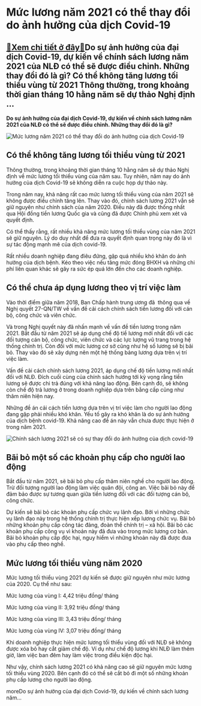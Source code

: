 Mức lương năm 2021 có thể thay đổi do ảnh hưởng của dịch Covid-19
=================================================================

[:gift:Xem chi tiết ở đây:gift:](https://hddtvn.com/muc-luong-nam-2021-co-the-thay-doi-do-anh-huong-cua-dich-covid-19/)Do sự ảnh hưởng của đại dịch Covid-19, dự kiến về chính sách lương năm 2021 của NLĐ có thể sẽ được điều chỉnh. Những thay đổi đó là gì? Có thể không tăng lương tối thiểu vùng từ 2021 Thông thường, trong khoảng thời gian tháng 10 hằng năm sẽ dự thảo Nghị định …
--------------------------------------------------------------------------------------------------------------------------------------------------------------------------------------------------------------------------------------------------------------------

**Do sự ảnh hưởng của đại dịch Covid-19, dự kiến về chính sách lương năm 2021 của NLĐ có thể sẽ được điều chỉnh. Những thay đổi đó là gì?**


![Mức lương năm 2021 có thể thay đổi do ảnh hưởng của dịch Covid-19](https://hddtvn.com/wp-content/uploads/2021/01/9-doi-tuong-duoc-tang-luong-phu-cap-tu-01-7-2020_0701090439.jpg)


Có thể không tăng lương tối thiểu vùng từ 2021
----------------------------------------------


Thông thường, trong khoảng thời gian tháng 10 hằng năm sẽ dự thảo Nghị định về mức lương tối thiểu vùng của năm sau. Tuy nhiên, năm nay do ảnh hưởng của dịch Covid-19 sẽ không diễn ra cuộc họp dự thảo này.


Trong năm nay, khả năng rất cao mức lương tối thiểu vùng của năm 2021 sẽ không được điều chỉnh tăng lên. Thay vào đó, chính sách lương 2021 vẫn sẽ giữ nguyên như chính sách của năm 2020. Điều này đã được thống nhất qua Hội đồng tiền lương Quốc gia và cũng đã được Chính phủ xem xét và quyết định.


Có thể thấy rằng, rất nhiều khả năng mức lương tối thiểu vùng của năm 2021 sẽ giữ nguyên. Lý do duy nhất để đưa ra quyết định quan trọng này đó là vì sự tác động mạnh mẽ của dịch covid-19.


Rất nhiều doanh nghiệp đang điêu đứng, gặp quá nhiều khó khăn do ảnh hưởng của dịch bệnh. Kéo theo việc nếu tăng mức đóng BHXH và những chi phí liên quan khác sẽ gây ra sức ép quá lớn đến cho các doanh nghiệp.


Có thể chưa áp dụng lương theo vị trí việc làm
----------------------------------------------


Vào thời điểm giữa năm 2018, Ban Chấp hành trung ương đã  thông qua về Nghị quyết 27-QN/TW về vấn đề cải cách chính sách tiền lương đối với cán bộ, công chức và viên chức.


Và trong Nghị quyết này đã nhấn mạnh về vấn đề tiền lương trong năm 2021. Bắt đầu từ năm 2021 sẽ áp dụng chế độ tiề lương mới nhất đối với các đối tượng cán bộ, công chức, viên chức và các lực lượng vũ trang trong hệ thống chính trị. Còn đối với mức lương cơ sở cũng như hệ số lương sẽ bị bãi bỏ. Thay vào đó sẽ xây dựng nên một hệ thống bảng lương dựa trên vị trí việc làm.


Vấn đề cải cách chính sách lương 2021, áp dụng chế độ tiền lương mới nhất đối với NLĐ. Đích cuối cùng của chính sách hướng tới kỳ vọng rằng tiền lương sẽ được chi trả đúng với khả năng lao động. Bên cạnh đó, sẽ không còn chế độ trả lương ở trong doanh nghiệp dựa trên bằng cấp cũng như thâm niên hiện nay.


Những đề án cải cách tiền lương dựa trên vị trí việc làm cho người lao động đang gặp phải nhiều khó khăn. Yếu tố gây ra khó khăn là do sự ảnh hưởng của dịch bệnh covid-19. Khả năng cao đề án này vẫn chưa được thực hiện ở trong năm 2021.


![Chính sách lương 2021 sẽ có sự thay đổi do ảnh hưởng của dịch covid-19](https://hddtvn.com/wp-content/uploads/2021/01/thuong-tet-1.jpg)


Bãi bỏ một số các khoản phụ cấp cho người lao động
--------------------------------------------------


Bắt đầu từ năm 2021, sẽ bãi bỏ phụ cấp thâm niên nghề cho người lao động. Trừ đối tượng người lao động làm việc quân đội, công an. Việc bãi bỏ này để đảm bảo được sự tương quan giữa tiền lương đối với các đối tượng cán bộ, công chức.


Dự kiến sẽ bãi bỏ các khoản phụ cấp chức vụ lãnh đạo. Bởi vì những chức vụ lãnh đạo này trong hệ thống chính trị thực hiện xếp lương chức vụ. Bãi bỏ những khoản phụ cấp công tác đảng, đoàn thể chính trị – xã hội. Bãi bỏ các khoản phụ cấp công vụ vì khoản này đã đưa vào trong mức lương cơ bản. Bãi bỏ khoản phụ cấp độc hại, nguy hiểm vì những khoản này đã được đưa vào phụ cấp theo nghề.


Mức lương tối thiểu vùng năm 2020
---------------------------------


Mức lương tối thiểu vùng 2021 dự kiến sẽ được giữ nguyên như mức lương của 2020. Cụ thể như sau:


Mức lương của vùng I: 4,42 triệu đồng/ tháng


Mức lương của vùng II: 3,92 triệu đồng/ tháng


Mức lương của vùng III: 3,43 triệu đồng/ tháng


Mức lương của vùng IV: 3,07 triệu đồng/ tháng


Khi doanh nghiệp thực hiện mức lương tối thiểu vùng đối với NLĐ sẽ không được xóa bỏ hay cắt giảm chế độ. Ví dụ như chế độ lương khi NLĐ làm thêm giờ, làm việc ban đêm hay làm việc trong điều kiện độc hại.


Như vậy, chính sách lương 2021 có khả năng cao sẽ giữ nguyên mức lương tối thiểu vùng 2020. Bên cạnh đó có thể sẽ cắt bỏ đi một số những khoản phụ cấp lương cho người lao động.


moreDo sự ảnh hưởng của đại dịch Covid-19, dự kiến về chính sách lương năm…

